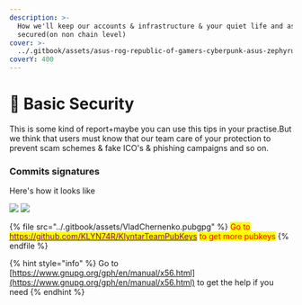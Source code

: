 ```yaml
---
description: >-
  How we'll keep our accounts & infrastructure & your quiet life and assets
  secured(on non chain level)
cover: >-
  ../.gitbook/assets/asus-rog-republic-of-gamers-cyberpunk-asus-zephyrus-wallpaper-2400x1350_50.jpg
coverY: 400
---
```


# 👮 Basic Security

This is some kind of report+maybe you can use this tips in your practise.But we think that users must know that our team care of your protection to prevent scam schemes & fake ICO's & phishing campaigns and so on.

### Commits signatures

Here's how it looks like

![](../.gitbook/assets/photo\_2022-05-18\_07-59-31.jpg) ![](../.gitbook/assets/photo\_2022-05-22\_11-06-00.jpg)

{% file src="../.gitbook/assets/VladChernenko.pubgpg" %}
<mark style="color:red;">Go to</mark> [<mark style="color:purple;">https://github.com/KLYN74R/KlyntarTeamPubKeys</mark>](https://github.com/KLYN74R/KlyntarTeamPubKeys) <mark style="color:red;">to get more pubkeys</mark>
{% endfile %}

{% hint style="info" %}
Go to [https://www.gnupg.org/gph/en/manual/x56.html](https://www.gnupg.org/gph/en/manual/x56.html) to get the help if you need
{% endhint %}
